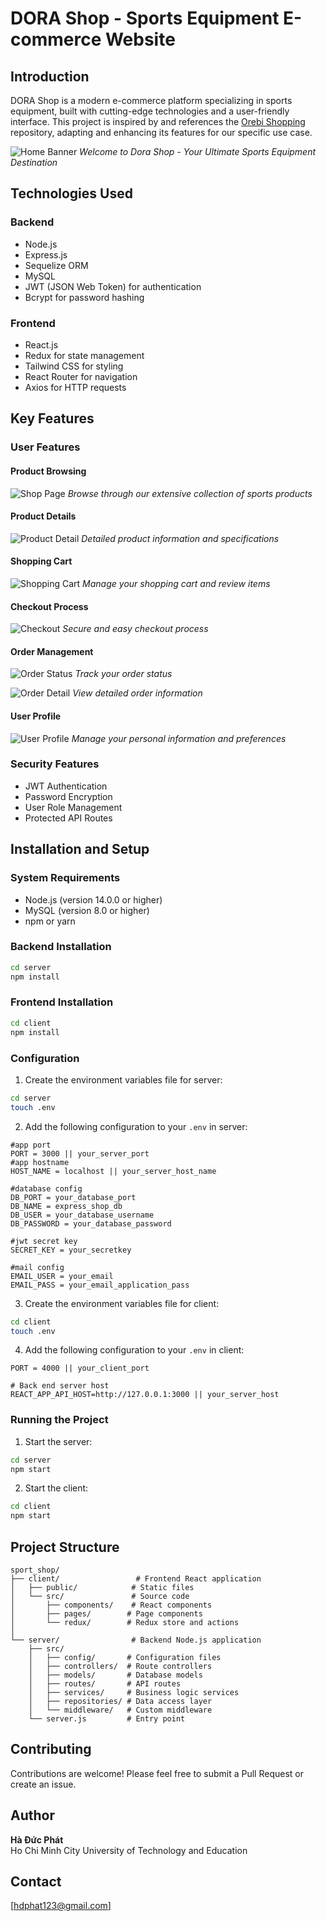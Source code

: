 # DORA Shop - Sports Equipment E-commerce Website

## Introduction

DORA Shop is a modern e-commerce platform specializing in sports equipment, built with cutting-edge technologies and a user-friendly interface. This project is inspired by and references the [Orebi Shopping](https://github.com/noorjsdivs/orebishopping) repository, adapting and enhancing its features for our specific use case.

![Home Banner](web/home_banner.png)
_Welcome to Dora Shop - Your Ultimate Sports Equipment Destination_

## Technologies Used

### Backend

- Node.js
- Express.js
- Sequelize ORM
- MySQL
- JWT (JSON Web Token) for authentication
- Bcrypt for password hashing

### Frontend

- React.js
- Redux for state management
- Tailwind CSS for styling
- React Router for navigation
- Axios for HTTP requests

## Key Features

### User Features

#### Product Browsing

![Shop Page](web/shop.jpeg)
_Browse through our extensive collection of sports products_

#### Product Details

![Product Detail](web/product_detail.jpeg)
_Detailed product information and specifications_

#### Shopping Cart

![Shopping Cart](web/cart.jpeg)
_Manage your shopping cart and review items_

#### Checkout Process

![Checkout](web/checkout.png)
_Secure and easy checkout process_

#### Order Management

![Order Status](web/order_status.png)
_Track your order status_

![Order Detail](web/order_detail.png)
_View detailed order information_

#### User Profile

![User Profile](web/profile.png)
_Manage your personal information and preferences_

### Security Features

- JWT Authentication
- Password Encryption
- User Role Management
- Protected API Routes

## Installation and Setup

### System Requirements

- Node.js (version 14.0.0 or higher)
- MySQL (version 8.0 or higher)
- npm or yarn

### Backend Installation

```bash
cd server
npm install
```

### Frontend Installation

```bash
cd client
npm install
```

### Configuration

1. Create the environment variables file for server:

```bash
cd server
touch .env
```

2. Add the following configuration to your `.env` in server:

```env
#app port
PORT = 3000 || your_server_port
#app hostname
HOST_NAME = localhost || your_server_host_name

#database config
DB_PORT = your_database_port
DB_NAME = express_shop_db
DB_USER = your_database_username
DB_PASSWORD = your_database_password

#jwt secret key
SECRET_KEY = your_secretkey

#mail config
EMAIL_USER = your_email
EMAIL_PASS = your_email_application_pass
```

3. Create the environment variables file for client:

```bash
cd client
touch .env
```

4. Add the following configuration to your `.env` in client:

```env
PORT = 4000 || your_client_port

# Back end server host
REACT_APP_API_HOST=http://127.0.0.1:3000 || your_server_host
```

### Running the Project

1. Start the server:

```bash
cd server
npm start
```

2. Start the client:

```bash
cd client
npm start
```

## Project Structure

```
sport_shop/
├── client/                 # Frontend React application
│   ├── public/            # Static files
│   └── src/               # Source code
│       ├── components/    # React components
│       ├── pages/        # Page components
│       └── redux/        # Redux store and actions
│
└── server/                # Backend Node.js application
    ├── src/
    │   ├── config/       # Configuration files
    │   ├── controllers/  # Route controllers
    │   ├── models/       # Database models
    │   ├── routes/       # API routes
    │   ├── services/     # Business logic services
    │   ├── repositories/ # Data access layer
    │   └── middleware/   # Custom middleware
    └── server.js         # Entry point
```

## Contributing

Contributions are welcome! Please feel free to submit a Pull Request or create an issue.

## Author

**Hà Đức Phát**  
Ho Chi Minh City University of Technology and Education

## Contact

[hdphat123@gmail.com]

